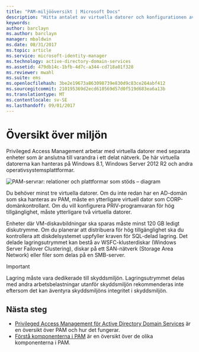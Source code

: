 ```yaml
---
title: "PAM-miljööversikt | Microsoft Docs"
description: "Hitta antalet av virtuella datorer och konfigurationen av virtuella datorer som krävs för att distribuera Privileged Access Management"
keywords: 
author: barclayn
ms.author: barclayn
manager: mbaldwin
ms.date: 08/31/2017
ms.topic: article
ms.service: microsoft-identity-manager
ms.technology: active-directory-domain-services
ms.assetid: 479db14c-1bfb-4d7c-a344-cd718a01f328
ms.reviewer: mwahl
ms.suite: ems
ms.openlocfilehash: 3be2e19673a863098739e830d9c83ce264abf412
ms.sourcegitcommit: 210195369d2ecd610569d57d0f519d683ea6a13b
ms.translationtype: MT
ms.contentlocale: sv-SE
ms.lasthandoff: 09/01/2017
---
```

# <a name="environment-overview"></a>Översikt över miljön

Privileged Access Management arbetar med virtuella datorer med separata enheter som är anslutna till varandra i ett delat nätverk. De här virtuella datorerna kan hanteras på Windows 8.1, Windows Server 2012 R2 och andra operativsystemsplattformar.

![PAM-servrar: relationer och plattformar som stöds – diagram](media/pam-test-lab-architecture.png)

Du behöver minst tre virtuella datorer.  Om du inte redan har en AD-domän som ska hanteras av PAM, måste en ytterligare virtuell dator som CORP-domänkontrollant.  Om du vill konfigurera PRIV-programvaran för hög tillgänglighet, måste ytterligare två virtuella datorer.

Enheter där VM-diskavbildningar ska sparas måste minst 120 GB ledigt diskutrymme.  Om du planerar att distribuera för hög tillgänglighet ska du kontrollera att diskdelsystemet uppfyller kraven för SQL-delad lagring.  Det delade lagringsutrymmet kan bestå av WSFC-klusterdiskar (Windows Server Failover Clustering), diskar på ett SAN-nätverk (Storage Area Network) eller filer som delas på en SMB-server.

>[!IMPORTANT]
Lagring måste vara dedikerade till skyddsmiljön. Lagringsutrymmet delas med andra arbetsbelastningar utanför skyddsmiljön rekommenderas inte eftersom det kan äventyra skyddsmiljöns integritet i skyddsmiljön.

## <a name="next-steps"></a>Nästa steg

- [Privileged Access Management för Active Directory Domain Services](privileged-identity-management-for-active-directory-domain-services.md) är en översikt över PAM och hur det fungerar.
- [Förstå komponenterna i PAM](principles-of-operation.md) är en översikt över de olika komponenterna i PAM.